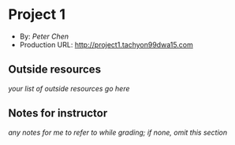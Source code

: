

# Project 1
+ By: *Peter Chen*
+ Production URL: <http://project1.tachyon99dwa15.com>

## Outside resources
*your list of outside resources go here*

## Notes for instructor
*any notes for me to refer to while grading; if none, omit this section*
